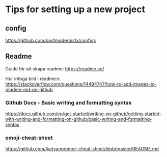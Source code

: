 # Tips for setting up a new project

## config
https://github.com/postmodernistx/configs

## Readme
Guide för att skapa readme:
https://readme.so/

Hur infoga bild i readme:n
https://stackoverflow.com/questions/14494747/how-to-add-images-to-readme-md-on-github

### Github Docs - Basic writing and formatting syntax
https://docs.github.com/en/get-started/writing-on-github/getting-started-with-writing-and-formatting-on-github/basic-writing-and-formatting-syntax

### emoji-cheat-sheet 
https://github.com/ikatyang/emoji-cheat-sheet/blob/master/README.md
